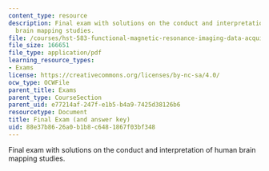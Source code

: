 ```yaml
---
content_type: resource
description: Final exam with solutions on the conduct and interpretation of human
  brain mapping studies.
file: /courses/hst-583-functional-magnetic-resonance-imaging-data-acquisition-and-analysis-fall-2008/88e37b8626a0b1b8c6481867f03bf348_final_soln.pdf
file_size: 166651
file_type: application/pdf
learning_resource_types:
- Exams
license: https://creativecommons.org/licenses/by-nc-sa/4.0/
ocw_type: OCWFile
parent_title: Exams
parent_type: CourseSection
parent_uid: e77214af-247f-e1b5-b4a9-7425d38126b6
resourcetype: Document
title: Final Exam (and answer key)
uid: 88e37b86-26a0-b1b8-c648-1867f03bf348
---
```

Final exam with solutions on the conduct and interpretation of human brain mapping studies.